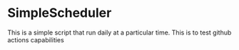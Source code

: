 # SimpleScheduler
This is a simple script that run daily at a particular time. This is to test github actions capabilities
